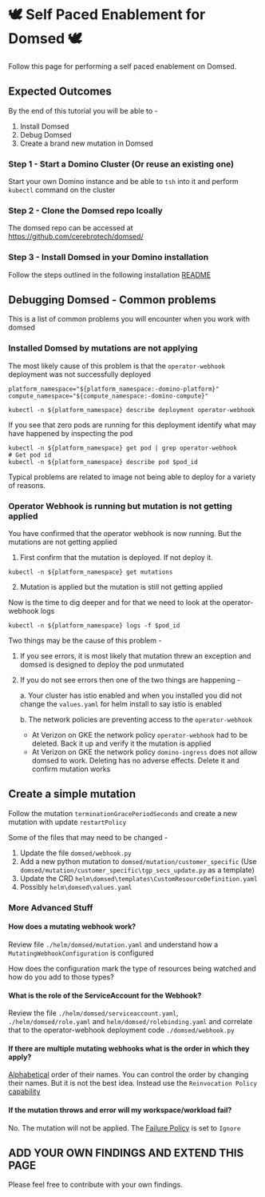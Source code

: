 # 🕊️️ Self Paced Enablement for Domsed  🕊️️ ️️️️ 

Follow this page for performing a self paced enablement on Domsed. 

## Expected Outcomes

By the end of this tutorial you will be able to -

1. Install Domsed
2. Debug Domsed 
3. Create a brand new mutation in Domsed

### Step 1 - Start a Domino Cluster (Or reuse an existing one)

Start your own Domino instance and be able to `tsh` into it and perform `kubectl` command on the cluster

### Step 2 - Clone the Domsed repo lcoally

The domsed repo can be accessed at https://github.com/cerebrotech/domsed/

### Step 3 - Install Domsed in your Domino installation

Follow the steps outlined in the following installation [README](https://github.com/cerebrotech/domsed/blob/master/install/README_INSTALL.md)

## Debugging Domsed - Common problems

This is a list of common problems you will encounter when you work with domsed

### Installed Domsed by mutations are not applying

The most likely cause of this problem is that the `operator-webhook` deployment was not successfully deployed

```shell
platform_namespace="${platform_namespace:-domino-platform}"
compute_namespace="${compute_namespace:-domino-compute}"
```
```shell
kubectl -n ${platform_namespace} describe deployment operator-webhook
```


If you see that zero pods are running for this deployment identify what may have happened by inspecting the pod
```shell
kubectl -n ${platform_namespace} get pod | grep operator-webhook
# Get pod id
kubectl -n ${platform_namespace} describe pod $pod_id
```

Typical problems are related to image not being able to deploy for a variety of reasons. 

### Operator Webhook is running but mutation is not getting applied

You have confirmed that the operator webhook is now running. But the mutations are not getting applied

1. First confirm that the mutation is deployed. If not deploy it.
```shell
kubectl -n ${platform_namespace} get mutations
```

2. Mutation is applied but the mutation is still not getting applied

Now is the time to dig deeper and for that we need to look at the operator-webhook logs

```shell
kubectl -n ${platform_namespace} logs -f $pod_id
```

Two things may be the cause of this problem -

1. If you see errors, it is most likely that mutation threw an exception and domsed is designed to deploy the pod unmutated

2. If you do not see errors then one of the two things are happening - 
   
    a. Your cluster has istio enabled and when you installed you did not change the `values.yaml` for helm install to say istio is enabled
   
    b. The network policies are preventing access to the `operator-webhook` 
      - At Verizon on GKE the network policy `operator-webhook` had to be deleted. Back it up and verify it the mutation is applied
      - At Verizon on GKE the network policy `domino-ingress` does not allow domsed to work. Deleting has no adverse effects. Delete it and confirm mutation works



## Create a simple mutation

Follow the mutation `terminationGracePeriodSeconds` and create a new mutation with update `restartPolicy`  

Some of the files that may need to be changed -

1. Update the file `domsed/webhook.py`
2. Add a new python mutation to `domsed/mutation/customer_specific` (Use `domsed/mutation/customer_specific\tgp_secs_update.py` as a template)
3. Update the CRD `helm\domsed\templates\CustomResourceDefinition.yaml`
4. Possibly `helm\domsed\values.yaml`


### More Advanced Stuff

#### How does a mutating webhook work?

Review file `./helm/domsed/mutation.yaml` and understand how a `MutatingWebhookConfiguration` is configured

How does the configuration mark the type of resources being watched and how do you add to those types?

#### What is the role of the ServiceAccount for the Webhook?

Review the file `./helm/domsed/serviceaccount.yaml`, `./helm/domsed/role.yaml` and `helm/domsed/rolebinding.yaml` 
and correlate that to the operator-webhook deployment code `./domsed/webhook.py`

#### If there are multiple mutating webhooks what is the order in which they apply?

[Alphabetical](https://www.reddit.com/r/kubernetes/comments/g864zf/is_there_a_way_to_change_the_triggering_order_of/) order of their names. You can control the order by changing their names. But it is not the 
best idea. Instead use the `Reinvocation Policy` [capability](https://kubernetes.io/docs/reference/access-authn-authz/extensible-admission-controllers/#reinvocation-policy)

#### If the mutation throws and error will my workspace/workload fail?

No. The mutation will not be applied. The [Failure Policy](https://kubernetes.io/docs/reference/access-authn-authz/extensible-admission-controllers/#reinvocation-policy) is set to `Ignore` 


## ADD YOUR OWN FINDINGS AND EXTEND THIS PAGE

Please feel free to contribute with your own findings. 





